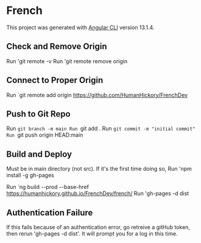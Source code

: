 # French

This project was generated with [Angular CLI](https://github.com/angular/angular-cli) version 13.1.4.

## Check and Remove Origin

Run 'git remote -v
Run 'git remote remove origin

## Connect to Proper Origin

Run `git remote add origin https://github.com/HumanHickory/FrenchDev

## Push to Git Repo

Run `git branch -m main
Run `git add .
Run `git commit -m "initial commit"
Run `git push origin HEAD:main

## Build and Deploy

Must be in main directory (not src).
If it's the first time doing so, Run 'npm install -g gh-pages

Run `ng build --prod --base-href https://humanhickory.github.io/FrenchDev/french/
Run 'gh-pages -d dist

## Authentication Failure
If this fails because of an authentication error, go retreive a gitHub token, then rerun 'gh-pages -d dist'. It will prompt you for a log in this time.
